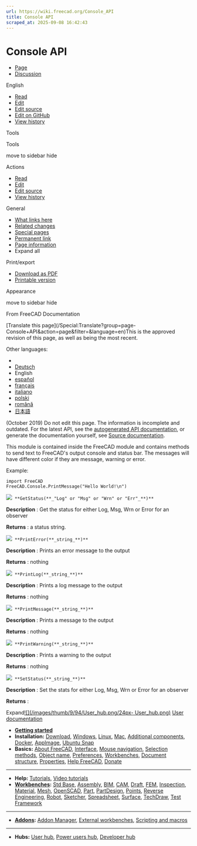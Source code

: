 ```yaml
---
url: https://wiki.freecad.org/Console_API
title: Console API
scraped_at: 2025-09-08 16:42:43
---
```


# Console API

  * [Page](/Console_API "View the content page \[ctrl-option-c\]")
  * [Discussion](/index.php?title=Talk:Console_API&action=edit&redlink=1 "Discussion about the content page \(page does not exist\) \[ctrl-option-t\]")

English

  * [Read](/Console_API)
  * [Edit](/index.php?title=Console_API&veaction=edit "Edit this page \[ctrl-option-v\]")
  * [Edit source](/index.php?title=Console_API&action=edit "Edit the source code of this page \[ctrl-option-e\]")
  * [Edit on GitHub](https://github.com/Reqrefusion/FreeCAD-Documentation-Project/blob/main/wiki/Console_API.wikitext "Edit this page on GitHub")
  * [View history](/index.php?title=Console_API&action=history "Past revisions of this page \[ctrl-option-h\]")

Tools

Tools

move to sidebar hide

Actions

  * [Read](/Console_API)
  * [Edit](/index.php?title=Console_API&veaction=edit "Edit this page \[ctrl-option-v\]")
  * [Edit source](/index.php?title=Console_API&action=edit "Edit the source code of this page \[ctrl-option-e\]")
  * [View history](/index.php?title=Console_API&action=history)

General

  * [What links here](/Special:WhatLinksHere/Console_API "A list of all wiki pages that link here \[ctrl-option-j\]")
  * [Related changes](/Special:RecentChangesLinked/Console_API "Recent changes in pages linked from this page \[ctrl-option-k\]")
  * [Special pages](/Special:SpecialPages "A list of all special pages \[ctrl-option-q\]")
  * [Permanent link](https://wiki.freecad.org/index.php?title=Console_API&oldid=1602935 "Permanent link to this revision of this page")
  * [Page information](/index.php?title=Console_API&action=info "More information about this page")
  * Expand all

Print/export

  * [Download as PDF](/index.php?title=Special:DownloadAsPdf&page=Console_API&action=show-download-screen)
  * [Printable version](javascript:print\(\); "Printable version of this page \[ctrl-option-p\]")

Appearance

move to sidebar hide

From FreeCAD Documentation

[Translate this page](/Special:Translate?group=page-
Console+API&action=page&filter=&language=en)This is the approved revision of
this page, as well as being the most recent.

Other languages:

  * [](/index.php?title=Special:Translate&group=page-Console+API&language=&task=view "Start translation for this language")
  * [Deutsch](/Console_API/de "Console API/de \(60% translated\)")
  * English
  * [español](/Console_API/es "Console API \(80% translated\)")
  * [français](/Console_API/fr "API de la console \(100% translated\)")
  * [italiano](/Console_API/it "API della Console \(100% translated\)")
  * [polski](/Console_API/pl "API w konsoli \(100% translated\)")
  * [română](/Console_API/ro "Console API \(80% translated\)")
  * [日本語](/Console_API/ja "Console API \(80% translated\)")

(October 2019) Do not edit this page. The information is incomplete and
outdated. For the latest API, see the [autogenerated API
documentation](https://freecad.org/api), or generate the documentation
yourself, see [Source documentation](/Source_documentation "Source
documentation").

This module is contained inside the FreeCAD module and contains methods to
send text to FreeCAD's output console and status bar. The messages will have
different color if they are message, warning or error.

Example:

    
    
    import FreeCAD
    FreeCAD.Console.PrintMessage("Hello World!\n")
    

  

[![](/images/2/20/Method.png)](/index.php?title=File:Method.png&filetimestamp=20100726023151&)`
**GetStatus(**_"Log" or "Msg" or "Wrn" or "Err"_**)**`

**Description** : Get the status for either Log, Msg, Wrn or Error for an
observer

**Returns** : a status string.

[![](/images/2/20/Method.png)](/index.php?title=File:Method.png&filetimestamp=20100726023151&)`
**PrintError(**_string_**)**`

**Description** : Prints an error message to the output

**Returns** : nothing

[![](/images/2/20/Method.png)](/index.php?title=File:Method.png&filetimestamp=20100726023151&)`
**PrintLog(**_string_**)**`

**Description** : Prints a log message to the output

**Returns** : nothing

[![](/images/2/20/Method.png)](/index.php?title=File:Method.png&filetimestamp=20100726023151&)`
**PrintMessage(**_string_**)**`

**Description** : Prints a message to the output

**Returns** : nothing

[![](/images/2/20/Method.png)](/index.php?title=File:Method.png&filetimestamp=20100726023151&)`
**PrintWarning(**_string_**)**`

**Description** : Prints a warning to the output

**Returns** : nothing

[![](/images/2/20/Method.png)](/index.php?title=File:Method.png&filetimestamp=20100726023151&)`
**SetStatus(**_string_**)**`

**Description** : Set the stats for either Log, Msg, Wrn or Error for an
observer

**Returns** :

Expand[![](/images/thumb/9/94/User_hub.png/24px-
User_hub.png)](/index.php?title=File:User_hub.png&filetimestamp=20190221145008&)
[User documentation](/User_hub "User hub")

  * **[Getting started](/Getting_started "Getting started")**
  * **Installation:** [Download](/Download "Download"), [Windows](/Installing_on_Windows "Installing on Windows"), [Linux](/Installing_on_Linux "Installing on Linux"), [Mac](/Installing_on_Mac "Installing on Mac"), [Additional components](/Installing_additional_components "Installing additional components"), [Docker](/Compile_on_Docker "Compile on Docker"), [AppImage](/AppImage "AppImage"), [Ubuntu Snap](/Ubuntu_Snap "Ubuntu Snap")
  * **Basics:** [About FreeCAD](/About_FreeCAD "About FreeCAD"), [Interface](/Interface "Interface"), [Mouse navigation](/Mouse_navigation "Mouse navigation"), [Selection methods](/Selection_methods "Selection methods"), [Object name](/Object_name "Object name"), [Preferences](/Preferences_Editor "Preferences Editor"), [Workbenches](/Workbenches "Workbenches"), [Document structure](/Document_structure "Document structure"), [Properties](/Property "Property"), [Help FreeCAD](/Help_FreeCAD "Help FreeCAD"), [Donate](/Donate "Donate")

* * *

  * **Help:** [Tutorials](/Tutorials "Tutorials"), [Video tutorials](/Video_tutorials "Video tutorials")
  * **[Workbenches](/Workbenches "Workbenches"):** [Std Base](/Std_Base "Std Base"), [Assembly](/Assembly_Workbench "Assembly Workbench"), [BIM](/BIM_Workbench "BIM Workbench"), [CAM](/CAM_Workbench "CAM Workbench"), [Draft](/Draft_Workbench "Draft Workbench"), [FEM](/FEM_Workbench "FEM Workbench"), [Inspection](/Inspection_Workbench "Inspection Workbench"), [Material](/Material_Workbench "Material Workbench"), [Mesh](/Mesh_Workbench "Mesh Workbench"), [OpenSCAD](/OpenSCAD_Workbench "OpenSCAD Workbench"), [Part](/Part_Workbench "Part Workbench"), [PartDesign](/PartDesign_Workbench "PartDesign Workbench"), [Points](/Points_Workbench "Points Workbench"), [Reverse Engineering](/Reverse_Engineering_Workbench "Reverse Engineering Workbench"), [Robot](/Robot_Workbench "Robot Workbench"), [Sketcher](/Sketcher_Workbench "Sketcher Workbench"), [Spreadsheet](/Spreadsheet_Workbench "Spreadsheet Workbench"), [Surface](/Surface_Workbench "Surface Workbench"), [TechDraw](/TechDraw_Workbench "TechDraw Workbench"), [Test Framework](/Testing "Testing")

* * *

  * **[Addons](/Addon "Addon"):** [Addon Manager](/Std_AddonMgr "Std AddonMgr"), [External workbenches](/External_workbenches "External workbenches"), [Scripting and macros](/Scripting_and_macros "Scripting and macros")

* * *

  * **Hubs:** [User hub](/User_hub "User hub"), [Power users hub](/Power_users_hub "Power users hub"), [Developer hub](/Developer_hub "Developer hub")

